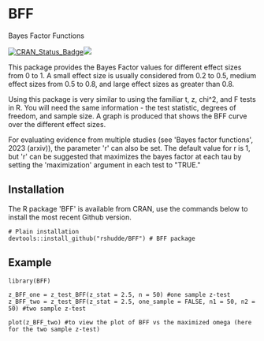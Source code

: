 # BFF
Bayes Factor Functions

<!-- badges: start -->
[![CRAN\_Status\_Badge](https://www.r-pkg.org/badges/version/BFF)](https://cran.r-project.org/package=BFF)[![](https://cranlogs.r-pkg.org/badges/BFF)](https://CRAN.R-project.org/package=BFF)
<!-- badges: end -->

This package provides the Bayes Factor values for different effect sizes from 0 to 1. A small effect size is usually considered from  0.2 to 0.5, medium effect sizes from 0.5 to 0.8, and large effect sizes as greater than 0.8.

Using this package is very similar to using the familiar t, z, chi^2, and F tests in R. You will need the same information - the test statistic, degrees of freedom, and sample size. A graph is produced that shows the BFF curve over the different effect sizes. 

For evaluating evidence from multiple studies (see 'Bayes factor functions', 2023 (arxiv)), the parameter 'r' can also be set. The default value for r is 1, but 'r' can be suggested that maximizes the bayes factor at each tau by setting the 'maximization' argument in each test to "TRUE." 


Installation
------------

The R package 'BFF' is available from CRAN, use the commands below to install the most recent Github version.

```{r, eval = FALSE}
# Plain installation
devtools::install_github("rshudde/BFF") # BFF package

```

Example
-------

```{r}
library(BFF)

z_BFF_one = z_test_BFF(z_stat = 2.5, n = 50) #one sample z-test
z_BFF_two = z_test_BFF(z_stat = 2.5, one_sample = FALSE, n1 = 50, n2 = 50) #two sample z-test

plot(z_BFF_two) #to view the plot of BFF vs the maximized omega (here for the two sample z-test)

```
